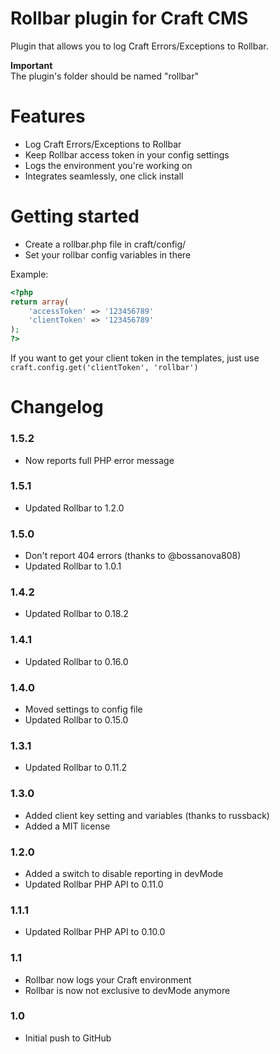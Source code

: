 Rollbar plugin for Craft CMS
=================

Plugin that allows you to log Craft Errors/Exceptions to Rollbar.

__Important__  
The plugin's folder should be named "rollbar"

Features
=================
 - Log Craft Errors/Exceptions to Rollbar
 - Keep Rollbar access token in your config settings
 - Logs the environment you're working on
 - Integrates seamlessly, one click install

Getting started
=================
 - Create a rollbar.php file in craft/config/
 - Set your rollbar config variables in there

Example:
```php
<?php
return array(
    'accessToken' => '123456789'
    'clientToken' => '123456789'
);
?>
```

If you want to get your client token in the templates, just use
`craft.config.get('clientToken', 'rollbar')`

Changelog
=================
### 1.5.2
 - Now reports full PHP error message

### 1.5.1
 - Updated Rollbar to 1.2.0

### 1.5.0
 - Don't report 404 errors (thanks to @bossanova808)
 - Updated Rollbar to 1.0.1

### 1.4.2
 - Updated Rollbar to 0.18.2

### 1.4.1
 - Updated Rollbar to 0.16.0

### 1.4.0
 - Moved settings to config file
 - Updated Rollbar to 0.15.0

### 1.3.1
 - Updated Rollbar to 0.11.2

### 1.3.0
 - Added client key setting and variables (thanks to russback)
 - Added a MIT license

### 1.2.0
 - Added a switch to disable reporting in devMode
 - Updated Rollbar PHP API to 0.11.0

### 1.1.1
 - Updated Rollbar PHP API to 0.10.0

### 1.1
 - Rollbar now logs your Craft environment
 - Rollbar is now not exclusive to devMode anymore

### 1.0
 - Initial push to GitHub
